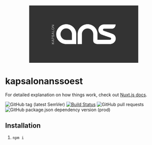 <p align="center">
    <img width="350" src="static/og-image.svg" alt="logo">  
</p>

# kapsalonanssoest

For detailed explanation on how things work, check out [Nuxt.js docs](https://nuxtjs.org).

![GitHub tag (latest SemVer)](https://img.shields.io/github/v/tag/danielgroen/kapsalonanssoest?label=Version&color)
[![Build Status](https://img.shields.io/endpoint.svg?url=https%3A%2F%2Factions-badge.atrox.dev%2Fdanielgroen%2Fkapsalonanssoest%2Fbadge%3Fref%3Dmaster&style=flat)](https://actions-badge.atrox.dev/danielgroen/kapsalonanssoest/goto?ref=master)
![GitHub pull requests](https://img.shields.io/github/issues-pr/danielgroen/kapsalonanssoest?logo=git&color=red)
![GitHub package.json dependency version (prod)](https://img.shields.io/github/package-json/dependency-version/danielgroen/kapsalonanssoest/nuxt?label=Nuxt&logo=nuxt.js&color=00C58E)
<!-- ![GitHub package.json dependency version (dev dep on branch)](https://img.shields.io/github/package-json/dependency-version/danielgroen/kapsalonanssoest/dev/typescript?logo=typescript) -->

## Installation
1. `npm i`